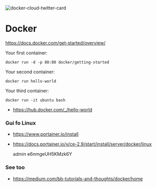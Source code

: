![docker-cloud-twitter-card](https://user-images.githubusercontent.com/1257048/95775203-5aa11300-0c98-11eb-9817-e440f1fc4627.png)

# Docker 

https://docs.docker.com/get-started/overview/

Your first container:

    docker run -d -p 80:80 docker/getting-started

Your second container:

    docker run hello-world

Your third container:

    docker run -it ubuntu bash


- https://hub.docker.com/_/hello-world



### Gui fo Linux

- https://www.portainer.io/install
- https://docs.portainer.io/v/ce-2.9/start/install/server/docker/linux

  admin
  e6nmgeUH5KMzk6Y


### See too

- https://medium.com/bb-tutorials-and-thoughts/docker/home
